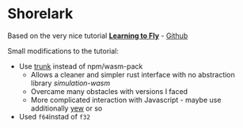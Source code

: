 # Shorelark

Based on the very nice tutorial **[Learning to Fly](https://pwy.io/posts/learning-to-fly-pt1/)** - [Github](https://github.com/Patryk27/shorelark)

Small modifications to the tutorial:
- Use [trunk](https://trunkrs.dev) instead of npm/wasm-pack
    - Allows a cleaner and simpler rust interface with no abstraction library *simulation-wasm*
    - Overcame many obstacles with versions I faced
    - More complicated interaction with Javascript - maybe use additionally [yew](https://yew.rs) or so
- Used `f64`instad of `f32`    
